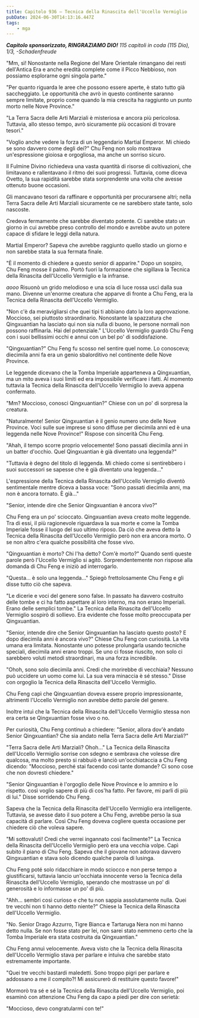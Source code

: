```yaml
---
title: Capitolo 936 – Tecnica della Rinascita dell'Uccello Vermiglio
pubDate: 2024-06-30T14:13:16.447Z
tags:
    - mga
---
```



<em><strong>Capitolo sponsorizzato, RINGRAZIAMO DIO!</strong>
115 capitoli in coda (115 Dio), 1/3,
-Schadenfreude</em>


"Mm, sì! Nonostante nella Regione del Mare Orientale rimangano dei resti dell'Antica Era e anche eredità complete come il Picco Nebbioso, non possiamo esplorarne ogni singola parte."


"Per quanto riguarda le aree che possono essere aperte, è stato tutto già saccheggiato. Le opportunità che avrò in questo continente saranno sempre limitate, proprio come quando la mia crescita ha raggiunto un punto morto nelle Nove Province."


"La Terra Sacra delle Arti Marziali è misteriosa e ancora più pericolosa. Tuttavia, allo stesso tempo, avrò sicuramente più occasioni di trovare tesori."


"Voglio anche vedere la forza di un leggendario Martial Emperor. Mi chiedo se sono davvero come degli dei?" Chu Feng non solo mostrava un'espressione gioiosa e orgogliosa, ma anche un sorriso sicuro.


Il Fulmine Divino richiedeva una vasta quantità di risorse di coltivazioni, che limitavano e rallentavano il ritmo dei suoi progressi. Tuttavia, come diceva Ovetto, la sua rapidità sarebbe stata sorprendente una volta che avesse ottenuto buone occasioni.


Gli mancavano tesori da raffinare e opportunità per procurarsene altri; nella Terra Sacra delle Arti Marziali sicuramente ce ne sarebbero state tante, solo nascoste.


Credeva fermamente che sarebbe diventato potente. Ci sarebbe stato un giorno in cui avrebbe preso controllo del mondo e avrebbe avuto un potere capace di sfidare le leggi della natura.


Martial Emperor? Sapeva che avrebbe raggiunto quello stadio un giorno e non sarebbe stata la sua fermata finale.


"È il momento di chiedere a questo senior di apparire." Dopo un sospiro, Chu Feng mosse il palmo. Portò fuori la formazione che sigillava la Tecnica della Rinascita dell'Uccello Vermiglio e la infranse.


*aooo* Risuonò un grido melodioso e una scia di luce rossa uscì dalla sua mano. Divenne un'enorme creatura che apparve di fronte a Chu Feng, era la Tecnica della Rinascita dell'Uccello Vermiglio.


"Non c'è da meravigliarsi che quei tipi ti abbiano dato la loro approvazione. Moccioso, sei piuttosto straordinario. Nonostante la spazzatura che Qingxuantian ha lasciato qui non sia nulla di buono, le persone normali non possono raffinarla. Hai del potenziale." L'Uccello Vermiglio guardò Chu Feng con i suoi bellissimi occhi e annuì con un bel po' di soddisfazione.


"Qingxuantian?" Chu Feng fu scosso nel sentire quel nome. Lo conosceva; diecimila anni fa era un genio sbalorditivo nel continente delle Nove Province.


Le leggende dicevano che la Tomba Imperiale apparteneva a Qingxuantian, ma un mito aveva i suoi limiti ed era impossibile verificare i fatti. Al momento tuttavia la Tecnica della Rinascita dell'Uccello Vermiglio lo aveva appena confermato.


"Mm? Moccioso, conosci Qingxuantian?" Chiese con un po' di sorpresa la creatura.


"Naturalmente! Senior Qingxuantian è il genio numero uno delle Nove Province. Voci sulle sue imprese si sono diffuse per diecimila anni ed è una leggenda nelle Nove Province!" Rispose con sincerità Chu Feng.


"Ahah, il tempo scorre proprio velocemente! Sono passati diecimila anni in un batter d'occhio. Quel Qingxuantian è già diventato una leggenda?"


"Tuttavia è degno del titolo di leggenda. Mi chiedo come si sentirebbero i suoi successori se sapesse che è già diventato una leggenda..."


L'espressione della Tecnica della Rinascita dell'Uccello Vermiglio diventò sentimentale mentre diceva a bassa voce: "Sono passati diecimila anni, ma non è ancora tornato. È già..."


"Senior, intende dire che Senior Qingxuantian è ancora vivo?"


Chu Feng era un po' scioccato. Qingxuantian aveva creato molte leggende. Tra di essi, il più ragionevole riguardava la sua morte e come la Tomba Imperiale fosse il luogo del suo ultimo riposo. Da ciò che aveva detto la Tecnica della Rinascita dell'Uccello Vermiglio però non era ancora morto. O se non altro c'era qualche possibilità che fosse vivo.


"Qingxuantian è morto? Chi l'ha detto? Com'è morto?" Quando sentì queste parole però l'Uccello Vermiglio si agitò. Sorprendentemente non rispose alla domanda di Chu Feng e iniziò ad interrogarlo.


"Questa... è solo una leggenda..." Spiegò frettolosamente Chu Feng e gli disse tutto ciò che sapeva.


"Le dicerie e voci del genere sono false. In passato ha davvero costruito delle tombe e ci ha fatto aspettare al loro interno, ma non erano Imperiali. Erano delle semplici tombe." La Tecnica della Rinascita dell'Uccello Vermiglio sospirò di sollievo. Era evidente che fosse molto preoccupata per Qingxuantian.


"Senior, intende dire che Senior Qingxuantian ha lasciato questo posto? E dopo diecimila anni è ancora vivo?" Chiese Chu Feng con curiosità. La vita umana era limitata. Nonostante uno potesse prolungarla usando tecniche speciali, diecimila anni erano troppi. Se uno ci fosse riuscito, non solo ci sarebbero voluti metodi straordinari, ma una forza incredibile.


"Ohoh, sono solo diecimila anni. Credi che morirebbe di vecchiaia? Nessuno può uccidere un uomo come lui. La sua vera minaccia è sé stesso." Disse con orgoglio la Tecnica della Rinascita dell'Uccello Vermiglio.


Chu Feng capì che Qingxuantian doveva essere proprio impressionante, altrimenti l'Uccello Vermiglio non avrebbe detto parole del genere.


Inoltre intuì che la Tecnica della Rinascita dell'Uccello Vermiglio stessa non era certa se Qingxuantian fosse vivo o no.


Per curiosità, Chu Feng continuò a chiedere: "Senior, allora dov'è andato Senior Qingxuantian? Che sia andato nella Terra Sacra delle Arti Marziali?"


"Terra Sacra delle Arti Marziali? Ohoh..." La Tecnica della Rinascita dell'Uccello Vermiglio  sorrise con sdegno e sembrava che volesse dire qualcosa, ma molto presto si rabbuiò e lanciò un'occhiataccia a Chu Feng dicendo: "Moccioso, perché stai facendo così tante domande? Ci sono cose che non dovresti chiedere."


"Senior Qingxuantian è l'orgoglio delle Nove Province e lo ammiro e lo rispetto. così voglio sapere di più di cos'ha fatto. Per favore, mi parli di più di lui." Disse sorridendo Chu Feng.


Sapeva che la Tecnica della Rinascita dell'Uccello Vermiglio era intelligente. Tuttavia, se avesse dato il suo potere a Chu Feng, avrebbe perso la sua capacità di parlare. Così Chu Feng doveva cogliere questa occasione per chiedere ciò che voleva sapere.


"Mi sottovaluti! Credi che verrei ingannato così facilmente?" La Tecnica della Rinascita dell'Uccello Vermiglio però era una vecchia volpe. Capì subito il piano di Chu Feng. Sapeva che il giovane non adorava davvero Qingxuantian e stava solo dicendo qualche parola di lusinga.


Chu Feng poté solo ridacchiare in modo sciocco e non perse tempo a giustificarsi, tuttavia lancio un'occhiata innocente verso la Tecnica della Rinascita dell'Uccello Vermiglio, sperando che mostrasse un po' di generosità e lo informasse un po' di più.


"Ahh... sembri così curioso e che tu non sappia assolutamente nulla. Quei tre vecchi non ti hanno detto niente?" Chiese la Tecnica della Rinascita dell'Uccello Vermiglio.


"No. Senior Drago Azzurro, Tigre Bianca e Tartaruga Nera non mi hanno detto nulla. Se non fosse stato per lei, non sarei stato nemmeno certo che la Tomba Imperiale era stata costruita da Qingxuantian."


Chu Feng annuì velocemente. Aveva visto che la Tecnica della Rinascita dell'Uccello Vermiglio stava per parlare e intuiva che sarebbe stato estremamente importante.


"Quei tre vecchi bastardi maledetti. Sono troppo pigri per parlare e addossano a me il compito?! Mi assicurerò di restituire questo favore!"


Mormorò tra sé e sé la Tecnica della Rinascita dell'Uccello Vermiglio, poi esaminò con attenzione Chu Feng da capo a piedi per dire con serietà:


"Moccioso, devo congratularmi con te!"
                                


                                



